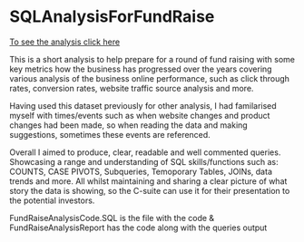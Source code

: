 # SQLAnalysisForFundRaise

[To see the analysis click here](https://github.com/R9JJAYL/SQLAnalysisForFundRaise/blob/main/FundRaiseAnalysisReport.pdf)

This is a short analysis to help prepare for a round of fund raising with some key metrics how the business has progressed over the years covering various analysis of the business online performance, such as click through rates, conversion rates, website traffic source analysis and more.

Having used this dataset previously for other analysis, I had familarised myself with times/events such as when website changes and product changes had been made, so when reading the data and making suggestions, sometimes these events are referenced.

Overall I aimed to produce, clear, readable and well commented queries. Showcasing a range and understanding of SQL skills/functions such as: COUNTS, CASE PIVOTS, Subqueries, Temoporary Tables, JOINs, data trends and more. All whilst maintaining and sharing a clear picture of what story the data is showing, so the C-suite can use it for their presentation to the potential investors.

FundRaiseAnalysisCode.SQL is the file with the code & FundRaiseAnalysisReport has the code along with the queries output
